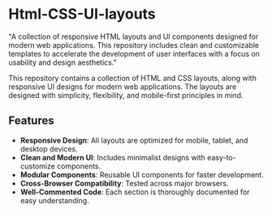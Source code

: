 # Html-CSS-UI-layouts
"A collection of responsive HTML layouts and UI components designed for modern web applications. This repository includes clean and customizable templates to accelerate the development of user interfaces with a focus on usability and design aesthetics."

This repository contains a collection of HTML and CSS layouts, along with responsive UI designs for modern web applications. The layouts are designed with simplicity, flexibility, and mobile-first principles in mind.

## Features

- **Responsive Design**: All layouts are optimized for mobile, tablet, and desktop devices.
- **Clean and Modern UI**: Includes minimalist designs with easy-to-customize components.
- **Modular Components**: Reusable UI components for faster development.
- **Cross-Browser Compatibility**: Tested across major browsers.
- **Well-Commented Code**: Each section is thoroughly documented for easy understanding.
